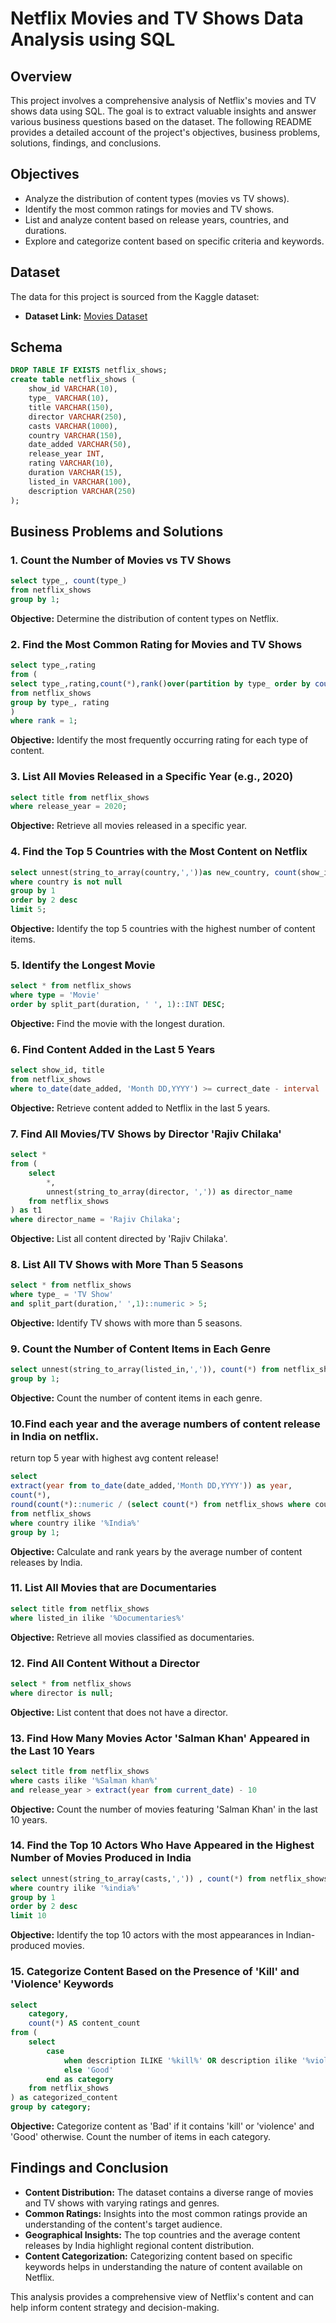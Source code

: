 # Netflix Movies and TV Shows Data Analysis using SQL

## Overview
This project involves a comprehensive analysis of Netflix's movies and TV shows data using SQL. The goal is to extract valuable insights and answer various business questions based on the dataset. The following README provides a detailed account of the project's objectives, business problems, solutions, findings, and conclusions.

## Objectives

- Analyze the distribution of content types (movies vs TV shows).
- Identify the most common ratings for movies and TV shows.
- List and analyze content based on release years, countries, and durations.
- Explore and categorize content based on specific criteria and keywords.

## Dataset

The data for this project is sourced from the Kaggle dataset:

- **Dataset Link:** [Movies Dataset](https://www.kaggle.com/datasets/shivamb/netflix-shows?resource=download)

## Schema

```sql
DROP TABLE IF EXISTS netflix_shows;
create table netflix_shows (
	show_id	VARCHAR(10),
	type_ VARCHAR(10),
	title VARCHAR(150),
	director VARCHAR(250),	
	casts VARCHAR(1000),
	country	VARCHAR(150),
	date_added VARCHAR(50),
	release_year INT,
	rating VARCHAR(10),
	duration VARCHAR(15),	
	listed_in VARCHAR(100),
	description VARCHAR(250)
);
```

## Business Problems and Solutions

### 1. Count the Number of Movies vs TV Shows

```sql
select type_, count(type_)
from netflix_shows
group by 1;
```

**Objective:** Determine the distribution of content types on Netflix.

### 2. Find the Most Common Rating for Movies and TV Shows

```sql
select type_,rating 
from (
select type_,rating,count(*),rank()over(partition by type_ order by count(*)desc)
from netflix_shows
group by type_, rating
) 
where rank = 1;
```

**Objective:** Identify the most frequently occurring rating for each type of content.

### 3. List All Movies Released in a Specific Year (e.g., 2020)

```sql
select title from netflix_shows
where release_year = 2020;
```

**Objective:** Retrieve all movies released in a specific year.

### 4. Find the Top 5 Countries with the Most Content on Netflix

```sql
select unnest(string_to_array(country,','))as new_country, count(show_id) from netflix_shows
where country is not null
group by 1 
order by 2 desc
limit 5;
```

**Objective:** Identify the top 5 countries with the highest number of content items.

### 5. Identify the Longest Movie

```sql
select * from netflix_shows
where type = 'Movie'
order by split_part(duration, ' ', 1)::INT DESC;
```

**Objective:** Find the movie with the longest duration.

### 6. Find Content Added in the Last 5 Years

```sql
select show_id, title
from netflix_shows
where to_date(date_added, 'Month DD,YYYY') >= currect_date - interval '5 years';
```

**Objective:** Retrieve content added to Netflix in the last 5 years.

### 7. Find All Movies/TV Shows by Director 'Rajiv Chilaka'

```sql
select *
from (
    select 
        *,
        unnest(string_to_array(director, ',')) as director_name
    from netflix_shows
) as t1
where director_name = 'Rajiv Chilaka';
```

**Objective:** List all content directed by 'Rajiv Chilaka'.

### 8. List All TV Shows with More Than 5 Seasons

```sql
select * from netflix_shows
where type_ = 'TV Show'
and split_part(duration,' ',1)::numeric > 5;
```

**Objective:** Identify TV shows with more than 5 seasons.

### 9. Count the Number of Content Items in Each Genre

```sql
select unnest(string_to_array(listed_in,',')), count(*) from netflix_shows
group by 1;
```

**Objective:** Count the number of content items in each genre.

### 10.Find each year and the average numbers of content release in India on netflix. 
return top 5 year with highest avg content release!

```sql
select 
extract(year from to_date(date_added,'Month DD,YYYY')) as year,
count(*),
round(count(*)::numeric / (select count(*) from netflix_shows where country ilike '%India%')::numeric , 2) as avg_content_per_year
from netflix_shows
where country ilike '%India%'
group by 1;
```

**Objective:** Calculate and rank years by the average number of content releases by India.

### 11. List All Movies that are Documentaries

```sql
select title from netflix_shows
where listed_in ilike '%Documentaries%'
```

**Objective:** Retrieve all movies classified as documentaries.

### 12. Find All Content Without a Director

```sql
select * from netflix_shows
where director is null;
```

**Objective:** List content that does not have a director.

### 13. Find How Many Movies Actor 'Salman Khan' Appeared in the Last 10 Years

```sql
select title from netflix_shows
where casts ilike '%Salman khan%'
and release_year > extract(year from current_date) - 10
```

**Objective:** Count the number of movies featuring 'Salman Khan' in the last 10 years.

### 14. Find the Top 10 Actors Who Have Appeared in the Highest Number of Movies Produced in India

```sql
select unnest(string_to_array(casts,',')) , count(*) from netflix_shows
where country ilike '%india%'
group by 1 
order by 2 desc
limit 10
```

**Objective:** Identify the top 10 actors with the most appearances in Indian-produced movies.

### 15. Categorize Content Based on the Presence of 'Kill' and 'Violence' Keywords

```sql
select 
    category,
    count(*) AS content_count
from (
    select 
        case
            when description ILIKE '%kill%' OR description ilike '%violence%' then 'Bad'
            else 'Good'
        end as category
    from netflix_shows
) as categorized_content
group by category;
```

**Objective:** Categorize content as 'Bad' if it contains 'kill' or 'violence' and 'Good' otherwise. Count the number of items in each category.

## Findings and Conclusion

- **Content Distribution:** The dataset contains a diverse range of movies and TV shows with varying ratings and genres.
- **Common Ratings:** Insights into the most common ratings provide an understanding of the content's target audience.
- **Geographical Insights:** The top countries and the average content releases by India highlight regional content distribution.
- **Content Categorization:** Categorizing content based on specific keywords helps in understanding the nature of content available on Netflix.

This analysis provides a comprehensive view of Netflix's content and can help inform content strategy and decision-making.
